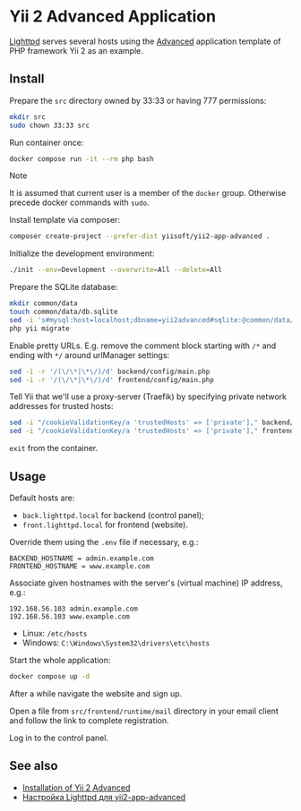 # Yii 2 Advanced Application

[Lighttpd](https://www.lighttpd.net/) serves several hosts
using the [Advanced](https://github.com/yiisoft/yii2-app-advanced)
application template of PHP framework Yii 2 as an example.

## Install

Prepare the `src` directory owned by 33:33 or having 777 permissions:

```bash
mkdir src
sudo chown 33:33 src
```

Run container once:

```bash
docker compose run -it --rm php bash
```

> [!note]
> It is assumed that current user is a member of the `docker` group. Otherwise precede docker commands with `sudo`.

Install template via composer:

```bash
composer create-project --prefer-dist yiisoft/yii2-app-advanced .
```

Initialize the development environment:

```bash
./init --env=Development --overwrite=All --delete=All
```

Prepare the SQLite database:

```bash
mkdir common/data
touch common/data/db.sqlite
sed -i 's#mysql:host=localhost;dbname=yii2advanced#sqlite:@common/data/db.sqlite#' common/config/main-local.php
php yii migrate
```

Enable pretty URLs. E.g. remove the comment block starting with `/*` and
ending with `*/` around urlManager settings:

```bash
sed -i -r '/(\/\*|\*\/)/d' backend/config/main.php
sed -i -r '/(\/\*|\*\/)/d' frontend/config/main.php
```

Tell Yii that we'll use a proxy-server (Traefik) by specifying private
network addresses for trusted hosts:

```bash
sed -i "/cookieValidationKey/a 'trustedHosts' => ['private']," backend/config/main-local.php
sed -i "/cookieValidationKey/a 'trustedHosts' => ['private']," frontend/config/main-local.php
```

`exit` from the container.

## Usage

Default hosts are:

* `back.lighttpd.local` for backend (control panel);
* `front.lighttpd.local` for frontend (website).

Override them using the `.env` file if necessary, e.g.:

```
BACKEND_HOSTNAME = admin.example.com
FRONTEND_HOSTNAME = www.example.com
```

Associate given hostnames with the server's (virtual machine) IP address, e.g.:

```
192.168.56.103 admin.example.com
192.168.56.103 www.example.com
```

* Linux: `/etc/hosts`
* Windows: `C:\Windows\System32\drivers\etc\hosts`

Start the whole application:

```bash
docker compose up -d
```

After a while navigate the website and sign up.

Open a file from `src/frontend/runtime/mail` directory in your email client
and follow the link to complete registration.

Log in to the control panel.

## See also

* [Installation of Yii 2 Advanced](https://github.com/yiisoft/yii2-app-advanced/blob/master/docs/guide/start-installation.md)
* [Настройка Lighttpd для yii2-app-advanced](https://comp.dmkos.ru/publ/nastrojka-lighttpd-dla-yii2-app-advanced/)
